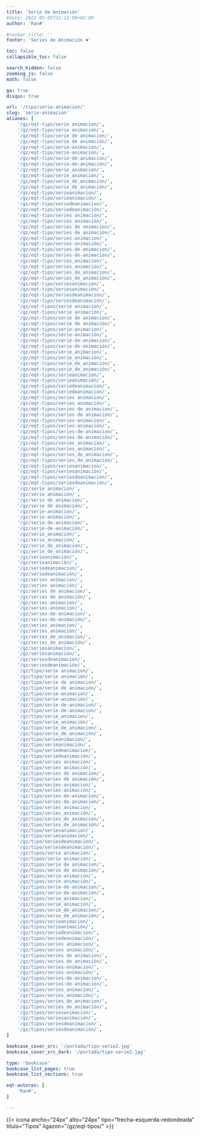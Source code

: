 ```yaml
---
title: 'Serie de Animación'
#date: 2022-05-05T22:12:00+02:00
author: 'Ran#'

#navbar_title: ''
footer: 'Series de Animación ❤️'

toc: false
collapsible_toc: false

search_hidden: false
zooming_js: false
math: false

ga: true
disqus: true

url: '/tipo/serie-animacion/'
slug: 'serie-animacion'
aliases: [
    '/gz/eqt-tipo/serie animacion/',
    '/gz/eqt-tipo/serie animación/',
    '/gz/eqt-tipo/serie de animacion/',
    '/gz/eqt-tipo/serie de animación/',
    '/gz/eqt-tipo/serie-animacion/',
    '/gz/eqt-tipo/serie-animación/',
    '/gz/eqt-tipo/serie-de-animacion/',
    '/gz/eqt-tipo/serie-de-animación/',
    '/gz/eqt-tipo/serie_animacion/',
    '/gz/eqt-tipo/serie_animación/',
    '/gz/eqt-tipo/serie_de_animacion/',
    '/gz/eqt-tipo/serie_de_animación/',
    '/gz/eqt-tipo/serieanimacion/',
    '/gz/eqt-tipo/serieanimación/',
    '/gz/eqt-tipo/seriedeanimacion/',
    '/gz/eqt-tipo/seriedeanimación/',
    '/gz/eqt-tipo/series animacion/',
    '/gz/eqt-tipo/series animación/',
    '/gz/eqt-tipo/series de animacion/',
    '/gz/eqt-tipo/series de animación/',
    '/gz/eqt-tipo/series-animacion/',
    '/gz/eqt-tipo/series-animación/',
    '/gz/eqt-tipo/series-de-animacion/',
    '/gz/eqt-tipo/series-de-animación/',
    '/gz/eqt-tipo/series_animacion/',
    '/gz/eqt-tipo/series_animación/',
    '/gz/eqt-tipo/series_de_animacion/',
    '/gz/eqt-tipo/series_de_animación/',
    '/gz/eqt-tipo/seriesanimacion/',
    '/gz/eqt-tipo/seriesanimación/',
    '/gz/eqt-tipo/seriesdeanimacion/',
    '/gz/eqt-tipo/seriesdeanimación/',
    '/gz/eqt-tipos/serie animacion/',
    '/gz/eqt-tipos/serie animación/',
    '/gz/eqt-tipos/serie de animacion/',
    '/gz/eqt-tipos/serie de animación/',
    '/gz/eqt-tipos/serie-animacion/',
    '/gz/eqt-tipos/serie-animación/',
    '/gz/eqt-tipos/serie-de-animacion/',
    '/gz/eqt-tipos/serie-de-animación/',
    '/gz/eqt-tipos/serie_animacion/',
    '/gz/eqt-tipos/serie_animación/',
    '/gz/eqt-tipos/serie_de_animacion/',
    '/gz/eqt-tipos/serie_de_animación/',
    '/gz/eqt-tipos/serieanimacion/',
    '/gz/eqt-tipos/serieanimación/',
    '/gz/eqt-tipos/seriedeanimacion/',
    '/gz/eqt-tipos/seriedeanimación/',
    '/gz/eqt-tipos/series animacion/',
    '/gz/eqt-tipos/series animación/',
    '/gz/eqt-tipos/series de animacion/',
    '/gz/eqt-tipos/series de animación/',
    '/gz/eqt-tipos/series-animacion/',
    '/gz/eqt-tipos/series-animación/',
    '/gz/eqt-tipos/series-de-animacion/',
    '/gz/eqt-tipos/series-de-animación/',
    '/gz/eqt-tipos/series_animacion/',
    '/gz/eqt-tipos/series_animación/',
    '/gz/eqt-tipos/series_de_animacion/',
    '/gz/eqt-tipos/series_de_animación/',
    '/gz/eqt-tipos/seriesanimacion/',
    '/gz/eqt-tipos/seriesanimación/',
    '/gz/eqt-tipos/seriesdeanimacion/',
    '/gz/eqt-tipos/seriesdeanimación/',
    '/gz/serie animacion/',
    '/gz/serie animación/',
    '/gz/serie de animacion/',
    '/gz/serie de animación/',
    '/gz/serie-animacion/',
    '/gz/serie-animación/',
    '/gz/serie-de-animacion/',
    '/gz/serie-de-animación/',
    '/gz/serie_animacion/',
    '/gz/serie_animación/',
    '/gz/serie_de_animacion/',
    '/gz/serie_de_animación/',
    '/gz/serieanimacion/',
    '/gz/serieanimación/',
    '/gz/seriedeanimacion/',
    '/gz/seriedeanimación/',
    '/gz/series animacion/',
    '/gz/series animación/',
    '/gz/series de animacion/',
    '/gz/series de animación/',
    '/gz/series-animacion/',
    '/gz/series-animación/',
    '/gz/series-de-animacion/',
    '/gz/series-de-animación/',
    '/gz/series_animacion/',
    '/gz/series_animación/',
    '/gz/series_de_animacion/',
    '/gz/series_de_animación/',
    '/gz/seriesanimacion/',
    '/gz/seriesanimación/',
    '/gz/seriesdeanimacion/',
    '/gz/seriesdeanimación/',
    '/gz/tipo/serie animacion/',
    '/gz/tipo/serie animación/',
    '/gz/tipo/serie de animacion/',
    '/gz/tipo/serie de animación/',
    '/gz/tipo/serie-animacion/',
    '/gz/tipo/serie-animación/',
    '/gz/tipo/serie-de-animacion/',
    '/gz/tipo/serie-de-animación/',
    '/gz/tipo/serie_animacion/',
    '/gz/tipo/serie_animación/',
    '/gz/tipo/serie_de_animacion/',
    '/gz/tipo/serie_de_animación/',
    '/gz/tipo/serieanimacion/',
    '/gz/tipo/serieanimación/',
    '/gz/tipo/seriedeanimacion/',
    '/gz/tipo/seriedeanimación/',
    '/gz/tipo/series animacion/',
    '/gz/tipo/series animación/',
    '/gz/tipo/series de animacion/',
    '/gz/tipo/series de animación/',
    '/gz/tipo/series-animacion/',
    '/gz/tipo/series-animación/',
    '/gz/tipo/series-de-animacion/',
    '/gz/tipo/series-de-animación/',
    '/gz/tipo/series_animacion/',
    '/gz/tipo/series_animación/',
    '/gz/tipo/series_de_animacion/',
    '/gz/tipo/series_de_animación/',
    '/gz/tipo/seriesanimacion/',
    '/gz/tipo/seriesanimación/',
    '/gz/tipo/seriesdeanimacion/',
    '/gz/tipo/seriesdeanimación/',
    '/gz/tipos/serie animacion/',
    '/gz/tipos/serie animación/',
    '/gz/tipos/serie de animacion/',
    '/gz/tipos/serie de animación/',
    '/gz/tipos/serie-animacion/',
    '/gz/tipos/serie-animación/',
    '/gz/tipos/serie-de-animacion/',
    '/gz/tipos/serie-de-animación/',
    '/gz/tipos/serie_animacion/',
    '/gz/tipos/serie_animación/',
    '/gz/tipos/serie_de_animacion/',
    '/gz/tipos/serie_de_animación/',
    '/gz/tipos/serieanimacion/',
    '/gz/tipos/serieanimación/',
    '/gz/tipos/seriedeanimacion/',
    '/gz/tipos/seriedeanimación/',
    '/gz/tipos/series animacion/',
    '/gz/tipos/series animación/',
    '/gz/tipos/series de animacion/',
    '/gz/tipos/series de animación/',
    '/gz/tipos/series-animacion/',
    '/gz/tipos/series-animación/',
    '/gz/tipos/series-de-animacion/',
    '/gz/tipos/series-de-animación/',
    '/gz/tipos/series_animacion/',
    '/gz/tipos/series_animación/',
    '/gz/tipos/series_de_animacion/',
    '/gz/tipos/series_de_animación/',
    '/gz/tipos/seriesanimacion/',
    '/gz/tipos/seriesanimación/',
    '/gz/tipos/seriesdeanimacion/',
    '/gz/tipos/seriesdeanimación/',
]

bookcase_cover_src: '/portada/tipo-serie2.jpg'
bookcase_cover_src_dark: '/portada/tipo-serie2.jpg'

type: 'bookcase'
bookcase_list_pages: true
bookcase_list_sections: true

eqt-autores: [
    'Ran#',
]

---
```


{{< icona ancho="24px" alto="24px" tipo="frecha-esquerda-redondeada" titulo="Tipos" ligazon="/gz/eqt-tipos/" >}}
